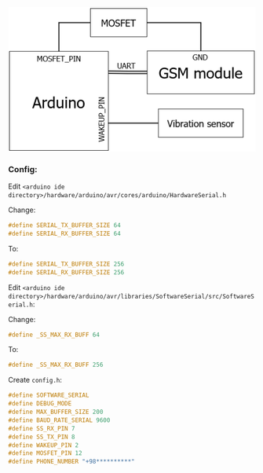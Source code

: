 <img src="https://raw.githubusercontent.com/doorbash/arduino-security-alarm/master/diagram.png" />

### Config:

Edit `<arduino ide directory>/hardware/arduino/avr/cores/arduino/HardwareSerial.h`

Change:
```cpp
#define SERIAL_TX_BUFFER_SIZE 64
#define SERIAL_RX_BUFFER_SIZE 64
```

To:
```cpp
#define SERIAL_TX_BUFFER_SIZE 256
#define SERIAL_RX_BUFFER_SIZE 256
```

Edit `<arduino ide directory>/hardware/arduino/avr/libraries/SoftwareSerial/src/SoftwareSerial.h`:

Change:
```cpp
#define _SS_MAX_RX_BUFF 64
```

To:
```cpp
#define _SS_MAX_RX_BUFF 256
```

Create `config.h`:
```cpp
#define SOFTWARE_SERIAL
#define DEBUG_MODE
#define MAX_BUFFER_SIZE 200
#define BAUD_RATE_SERIAL 9600
#define SS_RX_PIN 7
#define SS_TX_PIN 8
#define WAKEUP_PIN 2
#define MOSFET_PIN 12
#define PHONE_NUMBER "+98**********"
```